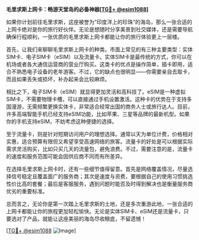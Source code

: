 **毛里求斯上网卡：畅游天堂岛的必备神器[[TG💪+ @esim1088](https://t.me/s/esim1088)]**

如果你计划前往毛里求斯，这座被誉为“印度洋上的珍珠”的海岛，那么一张合适的上网卡绝对是你的旅行好伙伴。无论是想随时分享美景到社交媒体，还是需要导航确保行程顺利，一张优质的毛里求斯上网卡都能让你的旅行体验更上一层楼。

首先，让我们来聊聊毛里求斯上网卡的种类。市面上常见的有三种主要类型：实体SIM卡、电子SIM卡（eSIM）以及流量卡。实体SIM卡是最传统的方式，你可以在机场或者各大通信运营商的营业厅购买。这类卡的优点是操作简单，插卡即用，适合不熟悉电子设备的老年游客。不过，它的缺点也很明显——你需要亲自去取卡，而且如果丢失或损坏，补办起来会比较麻烦。

相比之下，电子SIM卡（eSIM）就显得更加灵活和高科技了。eSIM是一种虚拟SIM卡，不需要物理卡槽，可以直接通过手机设置激活。这种卡的优势在于支持多国漫游，无需频繁更换实体卡，非常适合经常出国的商务人士或旅行达人。目前，许多高端智能手机已经支持eSIM功能，比如苹果、三星等品牌的最新机型。如果你的手机支持eSIM，不妨考虑这种便捷的选择。

至于流量卡，则是针对短期访问用户的理想选择。通常以天为单位计费，价格相对实惠，适合预算有限但又希望享受高速网络的旅客。流量卡的好处是可以根据实际需求灵活购买，比如只买几天的流量包，避免浪费。不过，需要注意的是，流量卡的速度和服务范围可能会因供应商不同而有所差异。

在选择毛里求斯上网卡时，还有一些细节值得留意。首先是网络覆盖情况，尽量选择信号稳定且覆盖面广的服务商；其次是速度与资费，要根据自己的使用习惯挑选性价比高的套餐；最后是客服服务，遇到问题时能否及时得到解决也是衡量服务商优劣的重要标准。

总而言之，无论你是第一次踏上毛里求斯的土地，还是多次重游此地，一张合适的上网卡都能让你的旅程更加轻松愉快。无论是实体SIM卡、eSIM还是流量卡，只要选对了产品，就能让这座美丽的海岛尽收眼底，不留遗憾！

[[TG💪+ @esim1088](https://t.me/s/esim1088) ![Image](https://i.postimg.cc/4NQfJmqS/Snipaste-2025-05-13-00-14-12.png)]